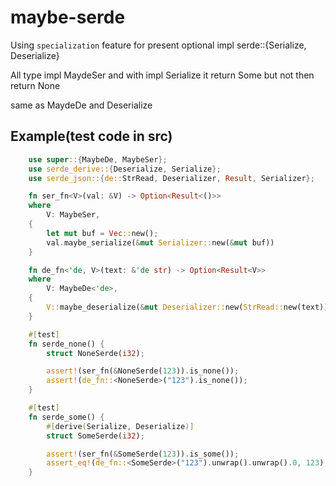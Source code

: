 # maybe-serde

Using `specialization` feature for present optional impl serde::{Serialize, Deserialize}

All type impl MaydeSer and with impl Serialize it return Some but not then return None

same as MaydeDe and Deserialize

## Example(test code in src)

```rust
    use super::{MaybeDe, MaybeSer};
    use serde_derive::{Deserialize, Serialize};
    use serde_json::{de::StrRead, Deserializer, Result, Serializer};

    fn ser_fn<V>(val: &V) -> Option<Result<()>>
    where
        V: MaybeSer,
    {
        let mut buf = Vec::new();
        val.maybe_serialize(&mut Serializer::new(&mut buf))
    }

    fn de_fn<'de, V>(text: &'de str) -> Option<Result<V>>
    where
        V: MaybeDe<'de>,
    {
        V::maybe_deserialize(&mut Deserializer::new(StrRead::new(text)))
    }

    #[test]
    fn serde_none() {
        struct NoneSerde(i32);

        assert!(ser_fn(&NoneSerde(123)).is_none());
        assert!(de_fn::<NoneSerde>("123").is_none());
    }

    #[test]
    fn serde_some() {
        #[derive(Serialize, Deserialize)]
        struct SomeSerde(i32);

        assert!(ser_fn(&SomeSerde(123)).is_some());
        assert_eq!(de_fn::<SomeSerde>("123").unwrap().unwrap().0, 123);
    }
```
